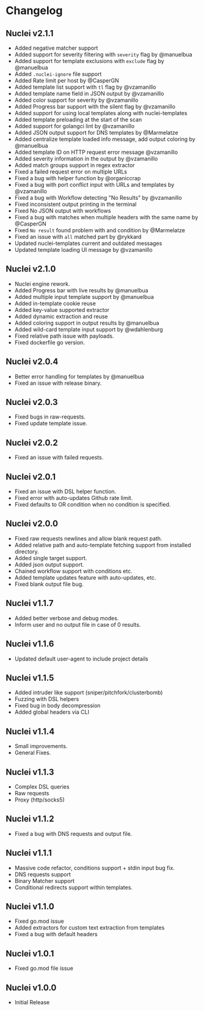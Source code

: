 # Changelog

## Nuclei v2.1.1

+ Added negative matcher support
+ Added support for severity filtering with `severity` flag  by @manuelbua
+ Added support for template exclusions with `exclude` flag by @manuelbua
+ Added `.nuclei-ignore` file support
+ Added Rate limit per host by @CasperGN 
+ Added template list support with `tl` flag by @vzamanillo
+ Added template name field in JSON output by @vzamanillo
+ Added color support for severity by @vzamanillo
+ Added Progress bar support with the silent flag by @vzamanillo
+ Added support for using local templates along with nuclei-templates
+ Added template preloading at the start of the scan
+ Added support for  golangci lint by @vzamanillo
+ Added JSON output support for DNS templates by @Marmelatze
+ Added centralize template loaded info message, add output coloring by @manuelbua
+ Added template ID on HTTP request error message @vzamanillo
+ Added severity information in the output by @vzamanillo
+ Added match groups support in regex extractor
+ Fixed a failed request error on multiple URLs
+ Fixed a bug with helper function by @organiccrap
+ Fixed a bug with port conflict input with URLs and templates by @vzamanillo
+ Fixed a bug with Workflow detecting "No Results" by @vzamanillo
+ Fixed inconsistent output printing in the terminal
+ Fixed No JSON output with workflows
+ Fixed a bug with matches when multiple headers with the same name by @CasperGN 
+ Fixed `No result` found problem with and condition by @Marmelatze
+ Fixed an issue with `all` matched part by @rykkard
+ Updated nuclei-templates current and outdated messages
+ Updated template loading UI message by @vzamanillo

## Nuclei v2.1.0

+ Nuclei engine rework. 
+ Added Progress bar with live results by @manuelbua
+ Added multiple input template support by @manuelbua
+ Added in-template cookie reuse
+ Added key-value supported extractor
+ Added dynamic extraction and reuse
+ Added coloring support in output results by @manuelbua
+ Added wild-card template input support by @wdahlenburg
+ Fixed relative path issue with payloads.
+ Fixed dockerfile go version.

## Nuclei v2.0.4

+ Better error handling for templates by @manuelbua
+ Fixed an issue with release binary.

## Nuclei v2.0.3

+ Fixed bugs in raw-requests.
+ Fixed update template issue.

## Nuclei v2.0.2

+ Fixed an issue with failed requests.

## Nuclei v2.0.1

+ Fixed an issue with DSL helper function.
+ Fixed error with auto-updates Github rate limit.
+ Fixed defaults to OR condition when no condition is specified.

## Nuclei v2.0.0

+ Fixed raw requests newlines and allow blank request path.
+ Added relative path and auto-template fetching support from installed directory.
+ Added single target support.
+ Added json output support.
+ Chained workflow support with conditions etc.
+ Added template updates feature with auto-updates, etc.
+ Fixed blank output file bug.

## Nuclei v1.1.7

+ Added better verbose and debug modes.
+ Inform user and no output file in case of 0 results.

## Nuclei v1.1.6

+ Updated default user-agent to include project details

## Nuclei v1.1.5

+ Added intruder like support (sniper/pitchfork/clusterbomb)
+ Fuzzing with DSL helpers
+ Fixed bug in body decompression
+ Added global headers via CLI

## Nuclei v1.1.4

+ Small improvements.
+ General Fixes.

## Nuclei v1.1.3

+ Complex DSL queries
+ Raw requests
+ Proxy (http/socks5)

## Nuclei v1.1.2

+ Fixed a bug with DNS requests and output file.

## Nuclei v1.1.1

+ Massive code refactor, conditions support + stdin input bug fix.
+ DNS requests support
+ Binary Matcher support
+ Conditional redirects support within templates.

## Nuclei v1.1.0

+ Fixed go.mod issue
+ Added extractors for custom text extraction from templates
+ Fixed a bug with default headers

## Nuclei v1.0.1

+ Fixed go.mod file issue

## Nuclei v1.0.0

+ Initial Release
